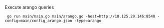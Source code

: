 Execute arango queries
```
 go run main/main.go main/arango.go -host=http://10.125.29.146:8540 -config=main/config_arango.json -type=arango
```